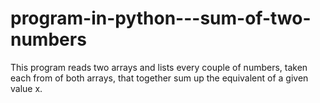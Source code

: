 # program-in-python---sum-of-two-numbers
This program reads two arrays and lists every couple of numbers, taken each from of both arrays, that together sum up the equivalent of a given value x.

